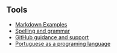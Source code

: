 ## Tools

 - [Markdown Examples](docs/markdown/examples)
 - [Spelling and grammar](docs/demos/tools/spelling-grammar-helper)
 - [GitHub guidance and support](docs/demos/tools/github-helper)
 - [Portuguese as a programing language](docs/demos/tools/portuguese-journalist)